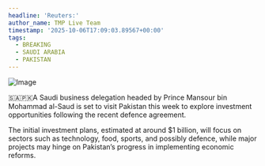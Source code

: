 ```yaml
---
headline: 'Reuters:'
author_name: TMP Live Team
timestamp: '2025-10-06T17:09:03.89567+00:00'
tags:
  - BREAKING
  - SAUDI ARABIA
  - PAKISTAN
---
```

![Image](https://i.postimg.cc/x1nwZk0T/e387fa00-0db8-474a-83de-4a093f68ffe5.jpg)

🇸🇦🇵🇰A Saudi business delegation headed by Prince Mansour bin Mohammad al-Saud is set to visit Pakistan this week to explore investment opportunities following the recent defence agreement.

The initial investment plans, estimated at around $1 billion, will focus on sectors such as technology, food, sports, and possibly defence, while major projects may hinge on Pakistan’s progress in implementing economic reforms.
